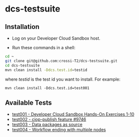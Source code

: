 # dcs-testsuite

## Installation 

* Log on your Developer Cloud Sandbox host.

* Run these commands in a shell:

```bash
cd ~
git clone git@github.com:crossi-T2/dcs-testsuite.git
cd dcs-testsuite
mvn clean install -Ddcs.test.id=testid
```

where *testid* is the test id you want to install. For example:

```
mvn clean install -Ddcs.test.id=test001
```

## Available Tests

* [test001 - Developer Cloud Sandbox Hands-On Exercises 1-10](src/main/app-resources/test001/README.md)
* [test002 - ciop-publish feature #9746](src/main/app-resources/test002/README.md)
* [test003 - Data packages as source](src/main/app-resources/test003/README.md)
* [test004 - Workflow ending with multiple nodes](src/main/app-resources/test004/README.md)
